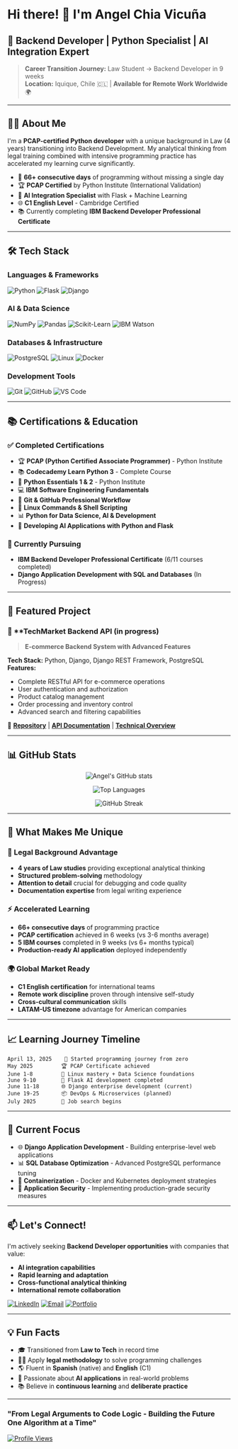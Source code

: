 # Hi there! 👋 I'm Angel Chia Vicuña

## 🚀 Backend Developer | Python Specialist | AI Integration Expert

> **Career Transition Journey:** Law Student → Backend Developer in 9 weeks  
> **Location:** Iquique, Chile 🇨🇱 | **Available for Remote Work Worldwide** 🌍

---

## 👨‍💻 About Me

I'm a **PCAP-certified Python developer** with a unique background in Law (4 years) transitioning into Backend Development. My analytical thinking from legal training combined with intensive programming practice has accelerated my learning curve significantly.

- 🎯 **66+ consecutive days** of programming without missing a single day
- 🏆 **PCAP Certified** by Python Institute (International Validation)
- 🤖 **AI Integration Specialist** with Flask + Machine Learning
- 🌐 **C1 English Level** - Cambridge Certified
- 📚 Currently completing **IBM Backend Developer Professional Certificate**

---

## 🛠️ Tech Stack

### **Languages & Frameworks**
![Python](https://img.shields.io/badge/Python-PCAP%20Certified-3776AB?style=for-the-badge&logo=python&logoColor=white)
![Flask](https://img.shields.io/badge/Flask-AI%20Integration-000000?style=for-the-badge&logo=flask&logoColor=white)
![Django](https://img.shields.io/badge/Django-In%20Progress-092E20?style=for-the-badge&logo=django&logoColor=white)

### **AI & Data Science**
![NumPy](https://img.shields.io/badge/NumPy-Production%20Ready-013243?style=for-the-badge&logo=numpy&logoColor=white)
![Pandas](https://img.shields.io/badge/Pandas-Expert-150458?style=for-the-badge&logo=pandas&logoColor=white)
![Scikit-Learn](https://img.shields.io/badge/Scikit--Learn-ML%20Models-F7931E?style=for-the-badge&logo=scikit-learn&logoColor=white)
![IBM Watson](https://img.shields.io/badge/IBM%20Watson-AI%20Services-1261FE?style=for-the-badge&logo=ibm&logoColor=white)

### **Databases & Infrastructure**
![PostgreSQL](https://img.shields.io/badge/PostgreSQL-Advanced-4169E1?style=for-the-badge&logo=postgresql&logoColor=white)
![Linux](https://img.shields.io/badge/Linux-System%20Admin-FCC624?style=for-the-badge&logo=linux&logoColor=black)
![Docker](https://img.shields.io/badge/Docker-Containerization-2496ED?style=for-the-badge&logo=docker&logoColor=white)

### **Development Tools**
![Git](https://img.shields.io/badge/Git-Professional%20Workflow-F05032?style=for-the-badge&logo=git&logoColor=white)
![GitHub](https://img.shields.io/badge/GitHub-Collaboration-181717?style=for-the-badge&logo=github&logoColor=white)
![VS Code](https://img.shields.io/badge/VS%20Code-Daily%20Driver-007ACC?style=for-the-badge&logo=visual-studio-code&logoColor=white)

---

## 📚 Certifications & Education

### **✅ Completed Certifications**
- 🏆 **PCAP (Python Certified Associate Programmer)** - Python Institute
- 📚 **Codecademy Learn Python 3** - Complete Course
- 🐍 **Python Essentials 1 & 2** - Python Institute
- 💻 **IBM Software Engineering Fundamentals**
- 🔧 **Git & GitHub Professional Workflow**
- 🐧 **Linux Commands & Shell Scripting**
- 📊 **Python for Data Science, AI & Development**
- 🤖 **Developing AI Applications with Python and Flask**

### **🎯 Currently Pursuing**
- **IBM Backend Developer Professional Certificate** (6/11 courses completed)
- **Django Application Development with SQL and Databases** (In Progress)

---

## 🚀 Featured Project

### 🛒 **TechMarket Backend API (in progress)
> **E-commerce Backend System with Advanced Features**

**Tech Stack:** Python, Django, Django REST Framework, PostgreSQL  
**Features:**
- Complete RESTful API for e-commerce operations
- User authentication and authorization
- Product catalog management
- Order processing and inventory control
- Advanced search and filtering capabilities

🔗 **[Repository](https://github.com/angelchiav/techmarket-backend)** | **[API Documentation](#)** | **[Technical Overview](#)**

---

## 📊 GitHub Stats

<div align="center">
  
![Angel's GitHub stats](https://github-readme-stats.vercel.app/api?username=angelchiav&show_icons=true&theme=radical&hide_border=true)

![Top Languages](https://github-readme-stats.vercel.app/api/top-langs/?username=angelchiav&layout=compact&theme=radical&hide_border=true)

![GitHub Streak](https://github-readme-streak-stats.herokuapp.com/?user=angelchiav&theme=radical&hide_border=true)

</div>

---

## 🎯 What Makes Me Unique

### **🧠 Legal Background Advantage**
- **4 years of Law studies** providing exceptional analytical thinking
- **Structured problem-solving** methodology
- **Attention to detail** crucial for debugging and code quality
- **Documentation expertise** from legal writing experience

### **⚡ Accelerated Learning**
- **66+ consecutive days** of programming practice
- **PCAP certification** achieved in 6 weeks (vs 3-6 months average)
- **5 IBM courses** completed in 9 weeks (vs 6+ months typical)
- **Production-ready AI application** deployed independently

### **🌍 Global Market Ready**
- **C1 English certification** for international teams
- **Remote work discipline** proven through intensive self-study
- **Cross-cultural communication** skills
- **LATAM-US timezone** advantage for American companies

---

## 📈 Learning Journey Timeline

```
April 13, 2025    🎯 Started programming journey from zero
May 2025         🏆 PCAP Certificate achieved
June 1-8         🐧 Linux mastery + Data Science foundations  
June 9-10        🤖 Flask AI development completed
June 11-18       🌐 Django enterprise development (current)
June 19-25       📦 DevOps & Microservices (planned)
July 2025        💼 Job search begins
```

---

## 🎯 Current Focus

- 🌐 **Django Application Development** - Building enterprise-level web applications
- 📊 **SQL Database Optimization** - Advanced PostgreSQL performance tuning
- 🐳 **Containerization** - Docker and Kubernetes deployment strategies
- 🔐 **Application Security** - Implementing production-grade security measures

---

## 📫 Let's Connect!

I'm actively seeking **Backend Developer opportunities** with companies that value:
- **AI integration capabilities**
- **Rapid learning and adaptation**
- **Cross-functional analytical thinking**
- **International remote collaboration**

[![LinkedIn](https://img.shields.io/badge/LinkedIn-Connect-0A66C2?style=for-the-badge&logo=linkedin&logoColor=white)](https://linkedin.com/in/angelchia)
[![Email](https://img.shields.io/badge/Email-achiavicuna@gmail.com-EA4335?style=for-the-badge&logo=gmail&logoColor=white)](mailto:angel@metasphere.cl)
[![Portfolio](https://img.shields.io/badge/Portfolio-Visit%20Site-FF5722?style=for-the-badge&logo=google-chrome&logoColor=white)](#)

---

## 💡 Fun Facts

- 🎓 Transitioned from **Law to Tech** in record time
- 🏃‍♂️ Apply **legal methodology** to solve programming challenges
- 🌎 Fluent in **Spanish** (native) and **English** (C1)
- 🤖 Passionate about **AI applications** in real-world problems
- 📚 Believe in **continuous learning** and **deliberate practice**

---

### "From Legal Arguments to Code Logic - Building the Future One Algorithm at a Time"

[![Profile Views](https://komarev.com/ghpvc/?username=angelchia&color=blueviolet&style=for-the-badge)](https://github.com/angelchia)
